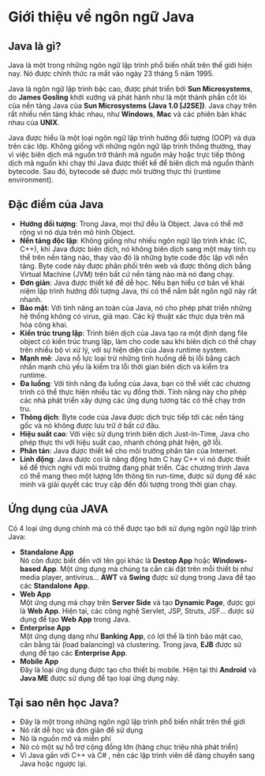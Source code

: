# Giới thiệu về ngôn ngữ Java

## Java là gì?

Java là một trong những ngôn ngữ lập trình phổ biến nhất trên thế giới hiện nay. Nó được chính thức ra mắt vào ngày 23 tháng 5 năm 1995.

Java là ngôn ngữ lập trình bậc cao, được phát triển bởi **Sun Microsystems**, do **James Gosling** khởi xướng và phát hành như là một thành phần cốt lõi của nền tảng Java của **Sun Microsystems (Java 1.0 [J2SE])**. Java chạy trên rất nhiều nền tảng khác nhau, như **Windows**, **Mac** và các phiên bản khác nhau của **UNIX**. 

Java được hiểu là một loại ngôn ngữ lập trình hướng đối tượng (OOP) và dựa trên các lớp. Không giống với những ngôn ngữ lập trình thông thường, thay vì việc biên dịch mã nguồn trở thành mã nguồn máy hoặc trực tiếp thông dịch mã nguồn khi chạy thì Java được thiết kế để biên dịch mã nguồn thành bytecode. Sau đó, bytecode sẽ được môi trường thực thi (runtime environment).

## Đặc điểm của Java

- **Hướng đối tượng**: Trong Java, mọi thứ đều là Object. Java có thể mở rộng vì nó dựa trên mô hình Object.
- **Nền tảng độc lập**: Không giống như nhiều ngôn ngữ lập trình khác (C, C++), khi Java được biên dịch, nó không biên dịch sang một máy tính cụ thể trên nền tảng nào, thay vào đó là những byte code độc lập với nền tảng. Byte code này được phân phối trên web và được thông dịch bằng Virtual Machine (JVM) trên bất cứ nền tảng nào mà nó đang chạy.
- **Đơn giản**: Java được thiết kế để dễ học. Nếu bạn hiểu cơ bản về khái niệm lập trình hướng đối tượng Java, thì có thể nắm bắt ngôn ngữ này rất nhanh.
- **Bảo mật**: Với tính năng an toàn của Java, nó cho phép phát triển những hệ thống không có virus, giả mạo. Các kỹ thuật xác thực dựa trên mã hóa công khai.
- **Kiến trúc trung lập**: Trình biên dịch của Java tạo ra một định dạng file object có kiến trúc trung lập, làm cho code sau khi biên dịch có thể chạy trên nhiều bộ vi xử lý, với sự hiện diện của Java runtime system.
- **Mạnh mẽ**: Java nỗ lực loại trừ những tình huống dễ bị lỗi bằng cách nhấn mạnh chủ yếu là kiểm tra lỗi thời gian biên dịch và kiểm tra runtime.
- **Đa luồng**: Với tính năng đa luồng của Java, bạn có thể viết các chương trình có thể thực hiện nhiều tác vụ đồng thời. Tính năng này cho phép các nhà phát triển xây dựng các ứng dụng tương tác có thể chạy trơn tru.
- **Thông dịch**: Byte code của Java được dịch trực tiếp tới các nền tảng gốc và nó không được lưu trữ ở bất cứ đâu. 
- **Hiệu suất cao**: Với việc sử dụng trình biên dịch Just-In-Time, Java cho phép thực thi với hiệu suất cao, nhanh chóng phát hiện, gỡ lỗi.
- **Phân tán**: Java được thiết kế cho môi trường phân tán của Internet.
- **Linh động**: Java được coi là năng động hơn C hay C++ vì nó được thiết kế để thích nghi với môi trường đang phát triển. Các chương trình Java có thể mang theo một lượng lớn thông tin run-time, được sử dụng để xác minh và giải quyết các truy cập đến đối tượng trong thời gian chạy.

## Ứng dụng của JAVA

Có 4 loại ứng dụng chính mà có thể được tạo bởi sử dụng ngôn ngữ lập trình Java:

- **Standalone App**  
Nó còn được biết đến với tên gọi khác là **Destop App** hoặc **Windows-based App**. Một ứng dụng mà chúng ta cần cài đặt trên mỗi thiết bị như media player, antivirus... **AWT** và **Swing** được sử dụng trong Java để tạo các **Standalone App**.
- **Web App**  
Một ứng dụng mà chạy trên **Server Side** và tạo **Dynamic Page**, được gọi là **Web App**. Hiện tại, các công nghệ Servlet, JSP, Struts, JSF... được sử dụng để tạo **Web App** trong Java.
- **Enterprise App**  
Một ứng dụng dạng như **Banking App**, có lợi thế là tính bảo mật cao, cân bằng tải (load balancing) và clustering. Trong java, **EJB** được sử dụng để tạo các **Enterprise App**.
- **Mobile App**  
Đây là loại ứng dụng được tạo cho thiết bị mobile. Hiện tại thì **Android** và **Java ME** được sử dụng để tạo loại ứng dụng này.

## Tại sao nên học Java?

- Đây là một trong những ngôn ngữ lập trình phổ biến nhất trên thế giới
- Nó rất dễ học và đơn giản để sử dụng
- Nó là nguồn mở và miễn phí
- Nó có một sự hỗ trợ cộng đồng lớn (hàng chục triệu nhà phát triển)
- Vì Java gần với C++ và C# , nên các lập trình viên dễ dàng chuyển sang Java hoặc ngược lại.

